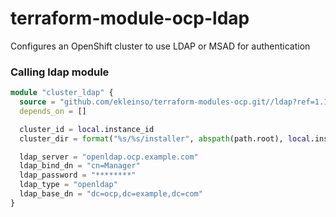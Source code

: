 # terraform-module-ocp-ldap
Configures an OpenShift cluster to use LDAP or MSAD for authentication

### Calling ldap module
```terraform
module "cluster_ldap" {
  source = "github.com/ekleinso/terraform-modules-ocp.git//ldap?ref=1.1"
  depends_on = []

  cluster_id = local.instance_id
  cluster_dir = format("%s/%s/installer", abspath(path.root), local.instance_id)

  ldap_server = "openldap.ocp.example.com"
  ldap_bind_dn = "cn=Manager"
  ldap_password = "********"
  ldap_type = "openldap"
  ldap_base_dn = "dc=ocp,dc=example,dc=com"
}
```